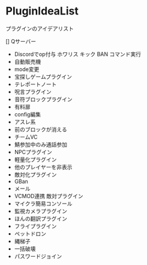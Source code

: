 # PluginIdeaList
プラグインのアイデアリスト

[] Qサーバー
- Discordでop付与 ホワリス キック BAN コマンド実行
- 自動販売機
- mode変更
- 宝探しゲームプラグイン
- テレポートノート
- 呪言プラグイン
- 音符ブロックプラグイン
- 有料扉
- config編集
- アスレ系
- 前のブロックが消える
- チームVC
- 鯖参加中のみ通話参加
- NPCプラグイン
- 軽量化プラグイン
- 他のプレイヤーを非表示
- 敵対化プラグイン
- GBan
- メール
- VCMOD連携 敵対プラグイン
- マイクラ簡易コンソール
- 監視カメラプラグイン
- ほんの翻訳プラグイン
- フライプラグイン
- ペットドロン
- 縄梯子
- 一括破壊
- パスワードジョイン
